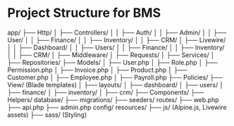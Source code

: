 # Project Structure for BMS

app/
├── Http/
│   ├── Controllers/
│   │   ├── Auth/
│   │   ├── Admin/
│   │   ├── User/
│   │   ├── Finance/
│   │   ├── Inventory/
│   │   ├── CRM/
│   ├── Livewire/
│   │   ├── Dashboard/
│   │   ├── Users/
│   │   ├── Finance/
│   │   ├── Inventory/
│   │   ├── CRM/
│   ├── Middleware/
│   ├── Requests/
│   ├── Services/
│   ├── Repositories/
├── Models/
│   ├── User.php
│   ├── Role.php
│   ├── Permission.php
│   ├── Invoice.php
│   ├── Product.php
│   ├── Customer.php
│   ├── Employee.php
│   ├── Payroll.php
├── Policies/
├── View/ (Blade templates)
│   ├── layouts/
│   ├── dashboard/
│   ├── users/
│   ├── finance/
│   ├── inventory/
│   ├── crm/
├── Components/
├── Helpers/
database/
├── migrations/
├── seeders/
routes/
├── web.php
├── api.php
├── admin.php
config/
resources/
├── js/ (Alpine.js, Livewire assets)
├── sass/ (Styling)
